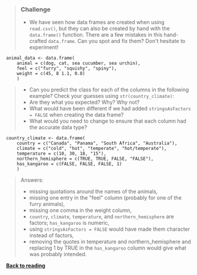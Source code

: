 > ### Challenge
>
> -   We have seen how data frames are created when using `read.csv()`,
>     but they can also be created by hand with the `data.frame()`
>     function. There are a few mistakes in this hand-crafted
>     `data.frame`. Can you spot and fix them? Don't hesitate to
>     experiment!

``` {.r}
animal_data <- data.frame(
    animal = c(dog, cat, sea cucumber, sea urchin),
    feel = c("furry", "squishy", "spiny"),
    weight = c(45, 8 1.1, 0.8)
    )
```

> -   Can you predict the class for each of the columns in the following
>     example? Check your guesses using `str(country_climate)`:
> -   Are they what you expected? Why? Why not?
> -   What would have been different if we had added
>     `stringsAsFactors = FALSE` when creating the data frame?
> -   What would you need to change to ensure that each column had the
>     accurate data type?

``` {.r}
country_climate <- data.frame(
    country = c("Canada", "Panama", "South Africa", "Australia"),
    climate = c("cold", "hot", "temperate", "hot/temperate"),
    temperature = c(10, 30, 18, "15"),
    northern_hemisphere = c(TRUE, TRUE, FALSE, "FALSE"),
    has_kangaroo = c(FALSE, FALSE, FALSE, 1)
    )
```

> Answers:
>
> -   missing quotations around the names of the animals,
> -   missing one entry in the "feel" column (probably for one of the
>     furry animals),
> -   missing one comma in the weight column,
> -   `country`, `climate`, `temperature`, and `northern_hemisphere` are
>     factors; `has_kangaroo` is numeric,
> -   using `stringsAsFactors = FALSE` would have made them character
>     instead of factors,
> -   removing the quotes in temperature and northern\_hemisphere and
>     replacing 1 by TRUE in the `has_kangaroo` column would give what
>     was probably intended.

[**Back to reading**](../../R-02-starting-with-data)
